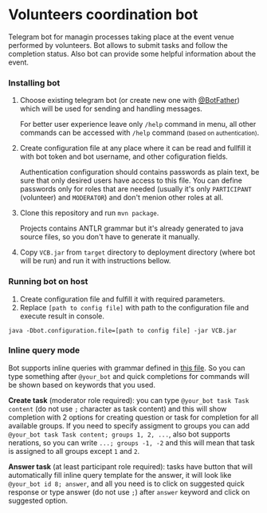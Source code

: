 # Volunteers coordination bot

Telegram bot for managin processes taking place at the event venue performed by volunteers.
Bot allows to submit tasks and follow the completion status. 
Also bot can provide some helpful information about the event.

### Installing bot

1. Choose existing telegram bot (or create new one with [@BotFather](https://t.me/BotFather)) which will be used for sending and handling messages.

   For better user experience leave only `/help` command in menu, all other commands can be accessed with `/help` command <small>(based on authentication)</small>.
2. Create configuration file at any place where it can be read and fullfill it with bot token and bot username, and other cofiguration fields.

   Authentication configuration should contains passwords as plain text, be sure that only desired users have access to this file.
   You can define passwords only for roles that are needed (usually it's only `PARTICIPANT` (volunteer) and `MODERATOR`) and don't
   menion other roles at all.
4. Clone this repository and run `mvn package`.

   Projects contains ANTLR grammar but it's already generated to java source files, so you don't have to generate it manually.
5. Copy `VCB.jar` from `target` directory to deployment directory (where bot will be run) and run it with instructions bellow.

### Running bot on host

1. Create configuration file and fulfill it with required parameters.
2. Replace `[path to config file]` with path to the configuration file and execute result in console. 
```
java -Dbot.configuration.file=[path to config file] -jar VCB.jar
```

### Inline query mode

Bot supports inline queries with grammar defined in [this file](https://github.com/Shemplo/volunteers-coordination-bot/blob/master/src/main/resources/antlr/InlineQueryGrammar.g4). 
So you can type something after `@your_bot` and quick completions for commands will be shown based on keywords that you used.

**Create task** (moderator role required): you can type `@your_bot task Task content` (do not use `;` character as task content) and this will show completion with 2 options for creating question or task for completion for all available groups.
If you need to specify assigment to groups you can add `@your_bot task Task content; groups 1, 2, ...`, also bot supports nerations, so you can write `...; groups -1, -2` and this will mean that task is assigned to all groups except `1` and `2`.

**Answer task** (at least participant role required): tasks have button that will automatically fill inline query template for the answer, it will look like `@your_bot id 8; answer`, and all you need is to click on suggested quick response or 
type answer (do not use `;`) after `answer` keyword and click on suggested option.
